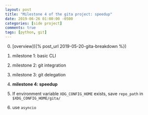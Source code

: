 ```yaml
---
layout: post
title: "Milestone 4 of the gita project: speedup"
date: 2019-06-26 01:00:00 -0500
categories: [side project]
comments: true
tags: [python, git]
---
```


0. [overview]({% post_url 2019-05-20-gita-breakdown %})
1. milestone 1: basic CLI
2. milestone 2: git integration
3. milestone 3: git delegation
4. **milestone 4: speedup**


2. If environment variable `XDG_CONFIG_HOME` exists, save `repo_path` in `$XDG_CONFIG_HOME/gita/`

4. use `asyncio`


